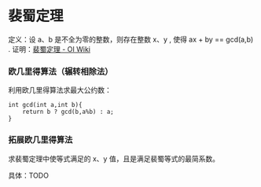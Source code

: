 # 裴蜀定理

定义：设 a、b  是不全为零的整数，则存在整数 x、y , 使得 ax + by == gcd(a,b) .
证明：[裴蜀定理 - OI Wiki](https://oi-wiki.org/math/bezouts/)

### 欧几里得算法（辗转相除法）

利用欧几里得算法求最大公约数：
```
int gcd(int a,int b){
    return b ? gcd(b,a%b) : a;
}
```

### 拓展欧几里得算法

求裴蜀定理中使等式满足的 x、y 值，且是满足裴蜀等式的最简系数。

具体：TODO
